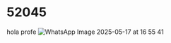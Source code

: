 # 52045
hola profe
![WhatsApp Image 2025-05-17 at 16 55 41](https://github.com/user-attachments/assets/6e56729e-36dc-4611-8755-b04e1c591ee8)
